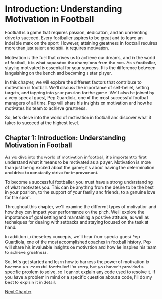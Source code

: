 # Introduction: Understanding Motivation in Football

Football is a game that requires passion, dedication, and an unrelenting drive to succeed. Every footballer aspires to be great and to leave an indelible mark on the sport. However, attaining greatness in football requires more than just talent and skill. It requires motivation. 

Motivation is the fuel that drives us to achieve our dreams, and in the world of football, it is what separates the champions from the rest. As a footballer, staying motivated is essential for your success. It is the difference between languishing on the bench and becoming a star player. 

In this chapter, we will explore the different factors that contribute to motivation in football. We'll discuss the importance of self-belief, setting targets, and tapping into your passion for the game. We'll also be joined by a very special guest, Pep Guardiola, one of the most successful football managers of all time. Pep will share his insights on motivation and how he motivates his team to achieve greatness. 

So, let's delve into the world of motivation in football and discover what it takes to succeed at the highest level.
## Chapter 1: Introduction: Understanding Motivation in Football

As we dive into the world of motivation in football, it's important to first understand what it means to be motivated as a player. Motivation is more than just being excited about the game; it's about having the determination and drive to constantly strive for improvement. 

To become a successful footballer, you must have a strong understanding of what motivates you. This can be anything from the desire to be the best in your position, to the support of your family and friends, to a genuine love for the sport.

Throughout this chapter, we'll examine the different types of motivation and how they can impact your performance on the pitch. We'll explore the importance of goal setting and maintaining a positive attitude, as well as techniques for dealing with setbacks and staying focused on the task at hand.

In addition to these key concepts, we'll hear from special guest Pep Guardiola, one of the most accomplished coaches in football history. Pep will share his invaluable insights on motivation and how he inspires his team to achieve greatness.

So, let's get started and learn how to harness the power of motivation to become a successful footballer!
I'm sorry, but you haven't provided a specific problem to solve, so I cannot explain any code used to resolve it. If you have a problem in mind or a specific question about a code, I'll do my best to explain it in detail.


[Next Chapter](02_Chapter02.md)